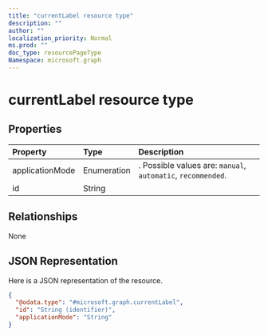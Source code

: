```yaml
---
title: "currentLabel resource type"
description: ""
author: ""
localization_priority: Normal
ms.prod: ""
doc_type: resourcePageType
Namespace: microsoft.graph
---
```



# currentLabel resource type



## Properties
|Property|Type|Description|
|:---|:---|:---|
|applicationMode|Enumeration|. Possible values are: `manual`, `automatic`, `recommended`.|
|id|String||

## Relationships
None

## JSON Representation
Here is a JSON representation of the resource.
<!-- {
  "blockType": "resource",
  "@odata.type": "microsoft.graph.currentLabel"
}
-->
``` json
{
  "@odata.type": "#microsoft.graph.currentLabel",
  "id": "String (identifier)",
  "applicationMode": "String"
}
```

